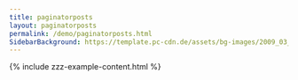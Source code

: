 ```yaml
---
title: paginatorposts
layout: paginatorposts
permalink: /demo/paginatorposts.html
SidebarBackground: https://template.pc-cdn.de/assets/bg-images/2009_03_29Colocasia_esculenta467.jpg
---
```

{% include zzz-example-content.html %}


